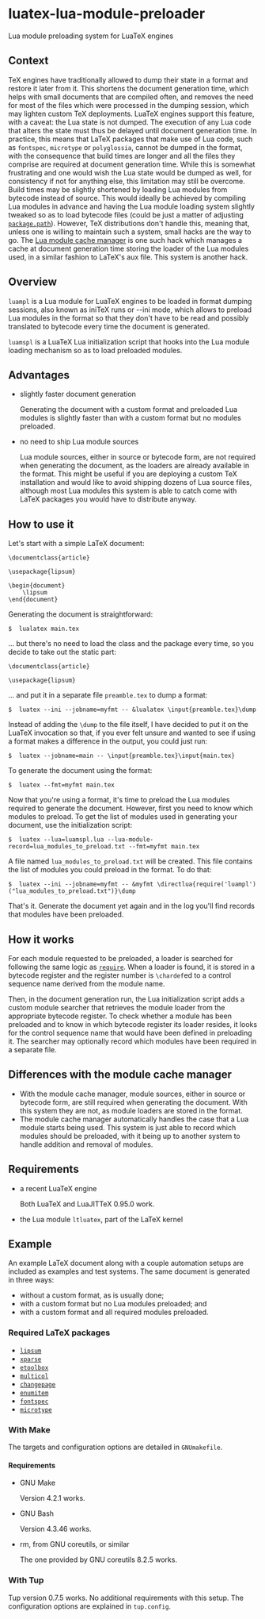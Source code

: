 # luatex-lua-module-preloader
Lua module preloading system for LuaTeX engines

##  Context
TeX engines have traditionally allowed to dump their state in a format and restore it later from it. This shortens the document generation time, which helps with small documents that are compiled often, and removes the need for most of the files which were processed in the dumping session, which may lighten custom TeX deployments. LuaTeX engines support this feature, with a caveat: the Lua state is not dumped. The execution of any Lua code that alters the state must thus be delayed until document generation time. In practice, this means that LaTeX packages that make use of Lua code, such as `fontspec`, `microtype` or `polyglossia`, cannot be dumped in the format, with the consequence that build times are longer and all the files they comprise are required at document generation time. While this is somewhat frustrating and one would wish the Lua state would be dumped as well, for consistency if not for anything else, this limitation may still be overcome. Build times may be slightly shortened by loading Lua modules from bytecode instead of source. This would ideally be achieved by compiling Lua modules in advance and having the Lua module loading system slightly tweaked so as to load bytecode files (could be just a matter of adjusting [`package.path`](http://www.lua.org/manual/5.3/manual.html#pdf-package.path)). However, TeX distributions don't handle this, meaning that, unless one is willing to maintain such a system, small hacks are the way to go. The [Lua module cache manager](https://github.com/kalrish/luatex-lua-module-cache-manager) is one such hack which manages a cache at document generation time storing the loader of the Lua modules used, in a similar fashion to LaTeX's aux file. This system is another hack.

##  Overview
`luampl` is a Lua module for LuaTeX engines to be loaded in format dumping sessions, also known as iniTeX runs or --ini mode, which allows to preload Lua modules in the format so that they don't have to be read and possibly translated to bytecode every time the document is generated.

`luamspl` is a LuaTeX Lua initialization script that hooks into the Lua module loading mechanism so as to load preloaded modules.

##  Advantages
 -  slightly faster document generation
	
	Generating the document with a custom format and preloaded Lua modules is slightly faster than with a custom format but no modules preloaded.

 -  no need to ship Lua module sources
	
	Lua module sources, either in source or bytecode form, are not required when generating the document, as the loaders are already available in the format. This might be useful if you are deploying a custom TeX installation and would like to avoid shipping dozens of Lua source files, although most Lua modules this system is able to catch come with LaTeX packages you would have to distribute anyway.

##  How to use it
Let's start with a simple LaTeX document:

```TeX
\documentclass{article}

\usepackage{lipsum}

\begin{document}
	\lipsum
\end{document}
```

Generating the document is straightforward:

    $  lualatex main.tex

… but there's no need to load the class and the package every time, so you decide to take out the static part:

```TeX
\documentclass{article}

\usepackage{lipsum}
```

… and put it in a separate file `preamble.tex` to dump a format:

    $  luatex --ini --jobname=myfmt -- &lualatex \input{preamble.tex}\dump

Instead of adding the `\dump` to the file itself, I have decided to put it on the LuaTeX invocation so that, if you ever felt unsure and wanted to see if using a format makes a difference in the output, you could just run:

    $  luatex --jobname=main -- \input{preamble.tex}\input{main.tex}

To generate the document using the format:

    $  luatex --fmt=myfmt main.tex

Now that you're using a format, it's time to preload the Lua modules required to generate the document. However, first you need to know which modules to preload. To get the list of modules used in generating your document, use the initialization script:

    $  luatex --lua=luamspl.lua --lua-module-record=lua_modules_to_preload.txt --fmt=myfmt main.tex

A file named `lua_modules_to_preload.txt` will be created. This file contains the list of modules you could preload in the format. To do that:

    $  luatex --ini --jobname=myfmt -- &myfmt \directlua{require('luampl')("lua_modules_to_preload.txt")}\dump

That's it. Generate the document yet again and in the log you'll find records that modules have been preloaded.

##  How it works
For each module requested to be preloaded, a loader is searched for following the same logic as [`require`](http://www.lua.org/manual/5.3/manual.html#pdf-require). When a loader is found, it is stored in a bytecode register and the register number is `\chardef`ed to a control sequence name derived from the module name.

Then, in the document generation run, the Lua initialization script adds a custom module searcher that retrieves the module loader from the appropriate bytecode register. To check whether a module has been preloaded and to know in which bytecode register its loader resides, it looks for the control sequence name that would have been defined in preloading it. The searcher may optionally record which modules have been required in a separate file.

##  Differences with the module cache manager
 -  With the module cache manager, module sources, either in source or bytecode form, are still required when generating the document. With this system they are not, as module loaders are stored in the format.
 -  The module cache manager automatically handles the case that a Lua module starts being used. This system is just able to record which modules should be preloaded, with it being up to another system to handle addition and removal of modules.

##  Requirements
 -  a recent LuaTeX engine
	
	Both LuaTeX and LuaJITTeX 0.95.0 work.

 -  the Lua module `ltluatex`, part of the LaTeX kernel

##  Example
An example LaTeX document along with a couple automation setups are included as examples and test systems. The same document is generated in three ways:

 -  without a custom format, as is usually done;
 -  with a custom format but no Lua modules preloaded; and
 -  with a custom format and all required modules preloaded.

###  Required LaTeX packages

 -  [`lipsum`](http://www.ctan.org/pkg/lipsum)
 -  [`xparse`](http://www.ctan.org/pkg/xparse)
 -  [`etoolbox`](http://www.ctan.org/pkg/etoolbox)
 -  [`multicol`](http://www.ctan.org/pkg/multicol)
 -  [`changepage`](http://www.ctan.org/pkg/changepage)
 -  [`enumitem`](http://www.ctan.org/pkg/enumitem)
 -  [`fontspec`](http://www.ctan.org/pkg/fontspec)
 -  [`microtype`](http://www.ctan.org/pkg/microtype)

###  With Make
The targets and configuration options are detailed in `GNUmakefile`.

####  Requirements

 -  GNU Make

	Version 4.2.1 works.

 -  GNU Bash

	Version 4.3.46 works.

 -  rm, from GNU coreutils, or similar

	The one provided by GNU coreutils 8.2.5 works.

###  With Tup
Tup version 0.7.5 works. No additional requirements with this setup. The configuration options are explained in `tup.config`.